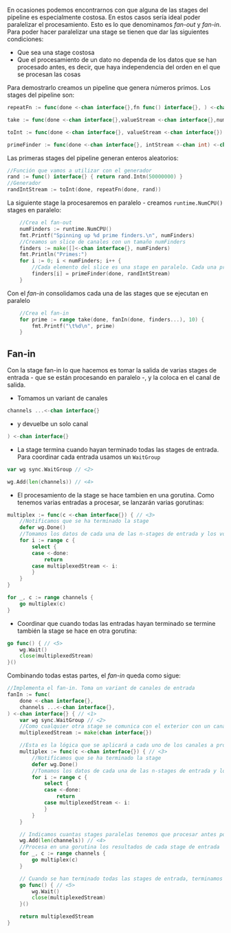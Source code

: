 En ocasiones podemos encontrarnos con que alguna de las stages del pipeline es especialmente costosa. En estos casos sería ideal poder paralelizar el procesamiento. Esto es lo que denominamos _fan-out_ y _fan-in_. Para poder hacer paralelizar una stage se tienen que dar las siguientes condiciones:

- Que sea una stage costosa
- Que el procesamiento de un dato no dependa de los datos que se han procesado antes, es decir, que haya independencia del orden en el que se procesan las cosas

Para demostrarlo creamos un pipeline que genera números primos. Los stages del pipeline son:

```go
repeatFn := func(done <-chan interface{},fn func() interface{},	) <-chan interface{}

take := func(done <-chan interface{},valueStream <-chan interface{},num int,) <-chan interface{}

toInt := func(done <-chan interface{}, valueStream <-chan interface{}) <-chan int

primeFinder := func(done <-chan interface{}, intStream <-chan int) <-chan interface{}
```

Las primeras stages del pipeline generan enteros aleatorios:

```go
//Función que vamos a utilizar con el generador
rand := func() interface{} { return rand.Intn(50000000) }
//Generador
randIntStream := toInt(done, repeatFn(done, rand))
```

La siguiente stage la procesaremos en paralelo - creamos `runtime.NumCPU()` stages en paralelo:

```go
	//Crea el fan-out
	numFinders := runtime.NumCPU()
	fmt.Printf("Spinning up %d prime finders.\n", numFinders)
	//Creamos un slice de canales con un tamaño numFinders 
    finders := make([]<-chan interface{}, numFinders)
	fmt.Println("Primes:")
	for i := 0; i < numFinders; i++ {
        //Cada elemento del slice es una stage en paralelo. Cada una procesa uno de los enteros
		finders[i] = primeFinder(done, randIntStream)
	}
```

Con el _fan-in_ consolidamos cada una de las stages que se ejecutan en paralelo

```go
	//Crea el fan-in
	for prime := range take(done, fanIn(done, finders...), 10) {
		fmt.Printf("\t%d\n", prime)
	}
```

## Fan-in

Con la stage fan-in lo que hacemos es tomar la salida de varias stages de entrada - que se están procesando en paralelo -, y la coloca en el canal de salida.

- Tomamos un variant de canales

```go
channels ...<-chan interface{}
```

- y devuelbe un solo canal

```go
) <-chan interface{}
```

- La stage termina cuando hayan terminado todas las stages de entrada. Para coordinar cada entrada usamos un `WaitGroup`

```go
var wg sync.WaitGroup // <2>

wg.Add(len(channels)) // <4>
```

- El procesamiento de la stage se hace tambien en una gorutina. Como tenemos varias entradas a procesar, se lanzarán varias gorutinas:

```go
multiplex := func(c <-chan interface{}) { // <3>
    //Notificamos que se ha terminado la stage
    defer wg.Done()
    //Tomamos los datos de cada una de las n-stages de entrada y los volcamos al único canal de salida 
    for i := range c {
        select {
        case <-done:
            return
        case multiplexedStream <- i:
        }
    }
}
```

```go
for _, c := range channels {
    go multiplex(c)
}
```

- Coordinar que cuando todas las entradas hayan terminado se termine también la stage se hace en otra gorutina:

```go
go func() { // <5>
    wg.Wait()
    close(multiplexedStream)
}()
```

Combinando todas estas partes, el _fan-in_ queda como sigue:

```go
//Implementa el fan-in. Toma un variant de canales de entrada
fanIn := func(
    done <-chan interface{},
    channels ...<-chan interface{},
) <-chan interface{} { // <1>
    var wg sync.WaitGroup // <2>
    //Como cualquier otra stage se comunica con el exterior con un canal
    multiplexedStream := make(chan interface{})

    //Esta es la lógica que se aplicará a cada uno de los canales a procesar en paralelo
    multiplex := func(c <-chan interface{}) { // <3>
        //Notificamos que se ha terminado la stage
        defer wg.Done()
        //Tomamos los datos de cada una de las n-stages de entrada y los volcamos al único canal de salida 
        for i := range c {
            select {
            case <-done:
                return
            case multiplexedStream <- i:
            }
        }
    }

    // Indicamos cuantas stages paralelas tenemos que procesar antes poder terminar la stage fan-in
    wg.Add(len(channels)) // <4>
    //Procesa en una gorutina los resultados de cada stage de entrada
    for _, c := range channels {
        go multiplex(c)
    }

    // Cuando se han terminado todas las stages de entrada, terminamos la fan-in
    go func() { // <5>
        wg.Wait()
        close(multiplexedStream)
    }()

    return multiplexedStream
}
```